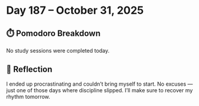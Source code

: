 # Day 187 – October 31, 2025

## ⏱️ Pomodoro Breakdown

No study sessions were completed today.

## 💬 Reflection

I ended up procrastinating and couldn’t bring myself to start. No excuses — just one of those days where discipline slipped. I’ll make sure to recover my rhythm tomorrow.
